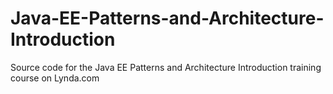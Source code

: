 # Java-EE-Patterns-and-Architecture-Introduction
Source code for the Java EE Patterns and Architecture Introduction training course on Lynda.com
